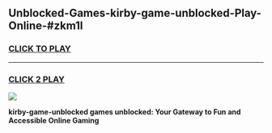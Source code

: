 
## Unblocked-Games-kirby-game-unblocked-Play-Online-#zkm1l
<h3>
<a href="https://premium.freeplayer.one?title=kirby-game-unblocked&ref=27F">CLICK TO PLAY</a></h3>
<hr>

<h3>
<a href="https://premium.freeplayer.one?title=kirby-game-unblocked&ref=27F">CLICK 2 PLAY</a>
  
</h3>

<a href="https://premium.freeplayer.one?title=kirby-game-unblocked&ref=27F"><img src="https://clearcache.store/games.png"></a>


**kirby-game-unblocked games unblocked: Your Gateway to Fun and Accessible Online Gaming**
